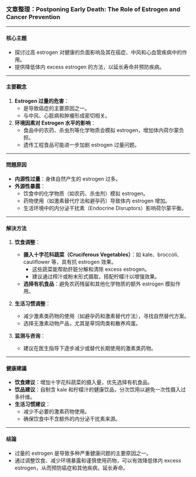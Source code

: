 ### 文章整理：Postponing Early Death: The Role of Estrogen and Cancer Prevention

---

#### 核心主題  
- 探讨过高 estrogen 对健康的负面影响及其在癌症、中风和心血管疾病中的作用。
- 提供降低体内 excess estrogen 的方法，以延长寿命并预防疾病。

---

#### 主要觀念  
1. **Estrogen 过量的危害**：
   - 是导致癌症的主要原因之一。
   - 与中风、心脏病和肿瘤形成密切相关。
2. **环境因素对 Estrogen 水平的影响**：
   - 食品中的农药、杀虫剂等化学物质会模拟 estrogen，增加体内荷尔蒙负担。
   - 遗传工程食品可能进一步加剧 estrogen 过量问题。

---

#### 問題原因  
- **内源性过量**：身体自然产生的 estrogen 过多。
- **外源性暴露**：
  - 饮食中的化学物质（如农药、杀虫剂）模拟 estrogen。
  - 药物使用（如激素替代疗法和避孕药）导致体内 estrogen 增加。
  - 生活环境中的内分泌干扰素（Endocrine Disruptors）影响荷尔蒙平衡。

---

#### 解決方法  
1. **饮食调整**：
   - **摄入十字花科蔬菜（Cruciferous Vegetables）**：如 kale、broccoli、cauliflower 等，具有抗 estrogen 效果。
     - 这些蔬菜能帮助肝脏分解和清除 excess estrogen。
     - 建议通过榨汁或粉末形式摄取，搭配柠檬汁以增强效果。
   - **选择有机食品**：避免农药残留和其他化学物质的额外 estrogen 模拟作用。

2. **生活习惯调整**：
   - 减少激素类药物的使用（如避孕药和激素替代疗法），寻找自然替代方案。
   - 选择无激素动物产品，尤其是草饲肉类和散养鸡蛋。

3. **监测与咨询**：
   - 建议在医生指导下逐步减少或替代长期使用的激素类药物。

---

#### 健康建議  
- **饮食建议**：增加十字花科蔬菜的摄入量，优先选择有机食品。
- **饮品建议**：自制含 kale 和柠檬汁的健康饮品，分次饮用以避免一次性摄入过多纤维。
- **生活习惯建议**：
  - 减少不必要的激素药物使用。
  - 确保饮食中不含额外的内分泌干扰素来源。

---

#### 结論  
- 过量的 estrogen 是导致多种严重健康问题的主要原因之一。
- 通过调整饮食、减少环境暴露和谨慎使用药物，可以有效降低体内 excess estrogen，从而预防癌症和其他疾病，延长寿命。
